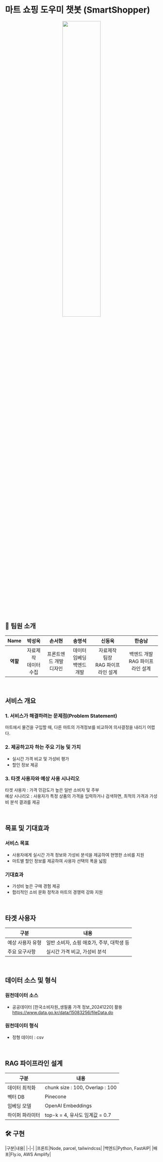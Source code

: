 # 마트 쇼핑 도우미 챗봇 (SmartShopper)

<center>
<img src = "docs/DALL·E 2025-01-02 14.51.51 - A minimalistic and modern depiction of a shopping assistant chatbot service called 'SmartShopper' for smartphones. The image features a smartphone wit.webp" width=50%> </center>

## 👥 팀원 소개


<a name="developers"></a>

| **Name** |   박성욱   |   손서현   | 송명석  | 신동욱  | 한승남 |
| :------: | :--------: | :--------: | :----: | :----: | :----: |
| **역할** |  자료제작<br>데이터 수집 | 프론트엔드 개발<br>디자인 | 데이터 임베딩<br>백엔드 개발 | 자료제작<br>팀장<br>RAG 파이프라인 설계  | 백엔드 개발<br>RAG 파이프라인 설계 |
<br/>

## 서비스 개요
### 1. 서비스가 해결하려는 문제점(Problem Statement)
마트에서 물건을 구입할 때, 다른 마트의 가격정보를 비교하여 의사결정을 내리기 어렵다.

### 2. 제공하고자 하는 주요 기능 및 가치  
- 실시간 가격 비교 및 가성비 평가
- 할인 정보 제공

### 3. 타겟 사용자와 예상 사용 시나리오  
타겟 사용자 : 가격 민감도가 높은 일반 소비자 및 주부  
예상 시나리오 : 사용자가 특정 상품의 가격을 입력하거나 검색하면, 최적의 가격과 가성비 분석 결과를 제공  

<br>

## 목표 및 기대효과
### 서비스 목표
- 사용자에게 실시간 가격 정보와 가성비 분석을 제공하여 현명한 소비를 지원  
- 마트별 할인 정보를 제공하여 사용자 선택의 폭을 넓힘  

### 기대효과
- 가성비 높은 구매 경험 제공  
- 합리적인 소비 문화 정착과 마트의 경쟁력 강화 지원  

<br>

## 타겟 사용자

|구분|내용|
|-|-|
|예상 사용자 유형|일반 소비자, 쇼핑 애호가, 주부, 대학생 등|
|주요 요구사항|실시간 가격 비교, 가성비 분석|

<br>

## 데이터 소스 및 형식
### 원천데이터 소스
- 공공데이터 [한국소비자원_생필품 가격 정보_20241220] 활용  
https://www.data.go.kr/data/15083256/fileData.do

### 원천데이터 형식
- 정형 데이터 : csv    

<br>

## RAG 파이프라인 설계
|구분|내용|
|-|-|
|데이터 최적화|chunk size : 100, Overlap : 100|
|벡터 DB|Pinecone|
|임베딩 모델|OpenAI Embeddings|
|하이퍼 파라미터|top-k = 4, 유사도 임계값 = 0.7|

## 🛠️ 구현

<a name="skills"></a>
|구분|내용|
|-|-|
|프론트|Node, parcel, tailwindcss|
|백엔드|Python, FastAIP|
|배포|Fly.io, AWS Amplify|